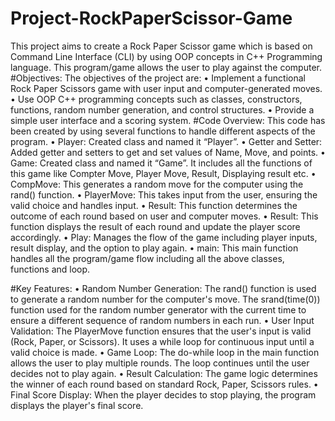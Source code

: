 # Project-RockPaperScissor-Game
This project aims to create a Rock Paper Scissor game which is based on Command Line Interface (CLI) by using OOP concepts in C++ Programming language. This program/game allows the user to play against the computer.
#Objectives:
The objectives of the project are:
•	Implement a functional Rock Paper Scissors game with user input and computer-generated moves.
•	Use OOP C++ programming concepts such as classes, constructors, functions, random number generation, and control structures.
•	Provide a simple user interface and a scoring system.
#Code Overview:
		This code has been created by using several functions to handle different aspects of the program.
•	Player: Created class and named it  “Player”.
•	Getter and Setter: Added getter and setters to get and set values of Name, Move, and points.
•	Game: Created class and named it “Game”. It includes all the functions of this game like Compter Move, Player Move, Result, Displaying result etc.
•	CompMove: This generates a random move for the computer using the rand() function.
•	PlayerMove: This takes input from the user, ensuring the valid choice and handles input.
•	Result: This function determines the outcome of each round based on user and computer moves.
•	Result: This function displays the result of each round and update the player score accordingly.
•	Play: Manages the flow of the game including player inputs, result display, and the option to play again. 
•	main: This main function handles all the program/game flow including all the above classes, functions and loop.

#Key Features:
•	Random Number Generation: The rand() function is used to generate a random number for the computer's move. The srand(time(0)) function used for the random number generator with the current time to ensure a different sequence of random numbers in each run.
•	User Input Validation: The PlayerMove function ensures that the user's input is valid (Rock, Paper, or Scissors). It uses a while loop for continuous input until a valid choice is made.
•	Game Loop: The do-while loop in the main function allows the user to play multiple rounds. The loop continues until the user decides not to play again.
•	Result Calculation: The game logic determines the winner of each round based on standard Rock, Paper, Scissors rules. 
•	Final Score Display: When the player decides to stop playing, the program displays the player's final score.
